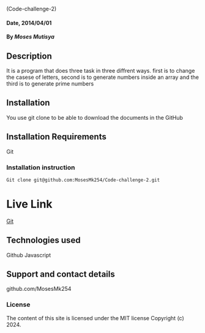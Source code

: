 (Code-challenge-2)

#### Date, 2014/04/01

#### By _Moses Mutisya_

## Description

It is a program that does three task in three diffrent ways. first is to change the casese of letters, second is to generate numbers inside an array and the third is to generate prime numbers

## Installation

You use git clone to be able to download the documents in the GitHub

## Installation Requirements

Git

### Installation instruction

```
Git clone git@github.com:MosesMk254/Code-challenge-2.git

```

# Live Link

[Git](https://github.com/MosesMk254/Code-challenge-2)

## Technologies used

Github
Javascript

## Support and contact details

github.com/MosesMk254

### License

The content of this site is licensed under the MIT license
Copyright (c) 2024.
